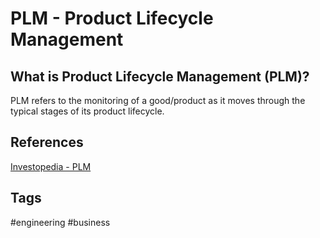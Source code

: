 # PLM - Product Lifecycle Management

## What is Product Lifecycle Management (PLM)?
PLM refers to the monitoring of a good/product as it moves through the typical stages of its product lifecycle.

## References
[Investopedia - PLM](https://www.investopedia.com/terms/p/product-life-cycle-management.asp)

## Tags
#engineering #business

